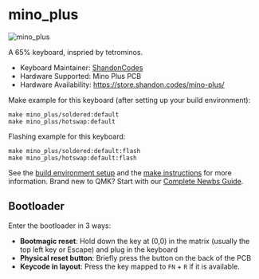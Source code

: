 # mino_plus

![mino_plus](https://i.imgur.com/vZJ6kaNh.jpg)

A 65% keyboard, inspried by tetrominos.

* Keyboard Maintainer: [ShandonCodes](https://github.com/ShandonCodes)
* Hardware Supported: Mino Plus PCB
* Hardware Availability: https://store.shandon.codes/mino-plus/

Make example for this keyboard (after setting up your build environment):

    make mino_plus/soldered:default
    make mino_plus/hotswap:default

Flashing example for this keyboard:

    make mino_plus/soldered:default:flash
    make mino_plus/hotswap:default:flash

See the [build environment setup](https://docs.qmk.fm/#/getting_started_build_tools) and the [make instructions](https://docs.qmk.fm/#/getting_started_make_guide) for more information. Brand new to QMK? Start with our [Complete Newbs Guide](https://docs.qmk.fm/#/newbs).

## Bootloader

Enter the bootloader in 3 ways:

* **Bootmagic reset**: Hold down the key at (0,0) in the matrix (usually the top left key or Escape) and plug in the keyboard
* **Physical reset button**: Briefly press the button on the back of the PCB
* **Keycode in layout**: Press the key mapped to `FN` + `R` if it is available.
